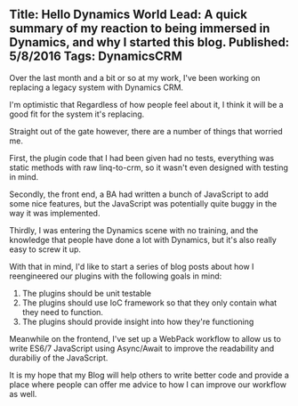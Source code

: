 Title: Hello Dynamics World
Lead: A quick summary of my reaction to being immersed in Dynamics, and why I started this blog.
Published: 5/8/2016
Tags: DynamicsCRM
---
Over the last month and a bit or so at my work, I've been working on replacing a legacy system with Dynamics CRM. 

I'm optimistic that Regardless of how people feel about it, I think it will be a good fit for the system it's replacing.

Straight out of the gate however, there are a number of things that worried me.

First, the plugin code that I had been given had no tests, everything was static methods with raw linq-to-crm, so it wasn't even designed with testing in mind.

Secondly, the front end, a BA had written a bunch of JavaScript to add some nice features, but the JavaScript was potentially quite buggy in the way it was implemented.

Thirdly, I was entering the Dynamics scene with no training, and the knowledge that people have done a lot with Dynamics, but it's also really easy to screw it up.

With that in mind, I'd like to start a series of blog posts about how I reengineered our plugins with the following goals in mind:
1. The plugins should be unit testable
2. The plugins should use IoC framework so that they only contain what they need to function.
3. The plugins should provide insight into how they're functioning

Meanwhile on the frontend, I've set up a WebPack workflow to allow us to write ES6/7 JavaScript using Async/Await to improve the readability and durabiliy of the JavaScript.

It is my hope that my Blog will help others to write better code and provide a place where people can offer me advice to how I can improve our workflow as well.